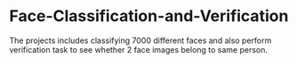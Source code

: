 # Face-Classification-and-Verification


The projects includes classifying 7000 different faces and also perform verification task to see whether 2 face images belong to same person.


